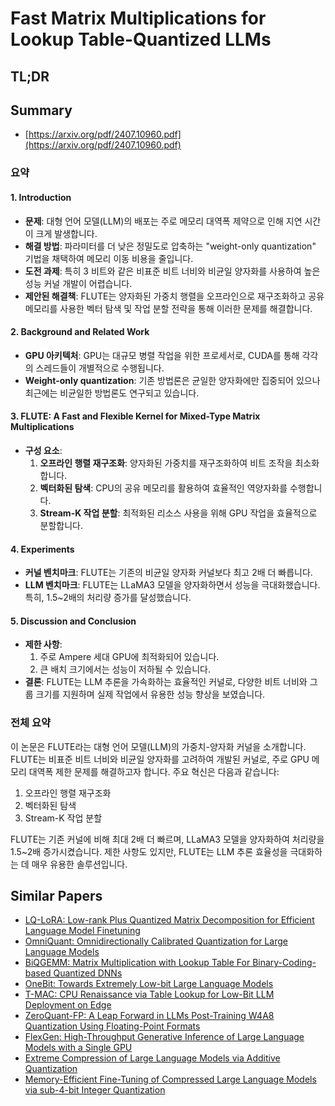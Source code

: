 # Fast Matrix Multiplications for Lookup Table-Quantized LLMs
## TL;DR
## Summary
- [https://arxiv.org/pdf/2407.10960.pdf](https://arxiv.org/pdf/2407.10960.pdf)

### 요약

#### 1. Introduction
- **문제**: 대형 언어 모델(LLM)의 배포는 주로 메모리 대역폭 제약으로 인해 지연 시간이 크게 발생합니다.
- **해결 방법**: 파라미터를 더 낮은 정밀도로 압축하는 "weight-only quantization" 기법을 채택하여 메모리 이동 비용을 줄입니다.
- **도전 과제**: 특히 3 비트와 같은 비표준 비트 너비와 비균일 양자화를 사용하여 높은 성능 커널 개발이 어렵습니다.
- **제안된 해결책**: FLUTE는 양자화된 가중치 행렬을 오프라인으로 재구조화하고 공유 메모리를 사용한 벡터 탐색 및 작업 분할 전략을 통해 이러한 문제를 해결합니다.

#### 2. Background and Related Work
- **GPU 아키텍처**: GPU는 대규모 병렬 작업을 위한 프로세서로, CUDA를 통해 각각의 스레드들이 개별적으로 수행됩니다.
- **Weight-only quantization**: 기존 방법론은 균일한 양자화에만 집중되어 있으나 최근에는 비균일한 방법론도 연구되고 있습니다.

#### 3. FLUTE: A Fast and Flexible Kernel for Mixed-Type Matrix Multiplications
- **구성 요소**:
  1. **오프라인 행렬 재구조화**: 양자화된 가중치를 재구조화하여 비트 조작을 최소화합니다.
  2. **벡터화된 탐색**: CPU의 공유 메모리를 활용하여 효율적인 역양자화를 수행합니다.
  3. **Stream-K 작업 분할**: 최적화된 리소스 사용을 위해 GPU 작업을 효율적으로 분할합니다.

#### 4. Experiments
- **커널 벤치마크**: FLUTE는 기존의 비균일 양자화 커널보다 최고 2배 더 빠릅니다.
- **LLM 벤치마크**: FLUTE는 LLaMA3 모델을 양자화하면서 성능을 극대화했습니다. 특히, 1.5~2배의 처리량 증가를 달성했습니다.

#### 5. Discussion and Conclusion
- **제한 사항**:
  1. 주로 Ampere 세대 GPU에 최적화되어 있습니다.
  2. 큰 배치 크기에서는 성능이 저하될 수 있습니다.
- **결론**: FLUTE는 LLM 추론을 가속화하는 효율적인 커널로, 다양한 비트 너비와 그룹 크기를 지원하며 실제 작업에서 유용한 성능 향상을 보였습니다.

### 전체 요약
이 논문은 FLUTE라는 대형 언어 모델(LLM)의 가중치-양자화 커널을 소개합니다. FLUTE는 비표준 비트 너비와 비균일 양자화를 고려하여 개발된 커널로, 주로 GPU 메모리 대역폭 제한 문제를 해결하고자 합니다. 주요 혁신은 다음과 같습니다:
1. 오프라인 행렬 재구조화
2. 벡터화된 탐색
3. Stream-K 작업 분할

FLUTE는 기존 커널에 비해 최대 2배 더 빠르며, LLaMA3 모델을 양자화하여 처리량을 1.5~2배 증가시켰습니다. 제한 사항도 있지만, FLUTE는 LLM 추론 효율성을 극대화하는 데 매우 유용한 솔루션입니다.

## Similar Papers
- [LQ-LoRA: Low-rank Plus Quantized Matrix Decomposition for Efficient Language Model Finetuning](2311.12023.md)
- [OmniQuant: Omnidirectionally Calibrated Quantization for Large Language Models](2308.13137.md)
- [BiQGEMM: Matrix Multiplication with Lookup Table For Binary-Coding-based Quantized DNNs](2005.09904.md)
- [OneBit: Towards Extremely Low-bit Large Language Models](2402.11295.md)
- [T-MAC: CPU Renaissance via Table Lookup for Low-Bit LLM Deployment on Edge](2407.00088.md)
- [ZeroQuant-FP: A Leap Forward in LLMs Post-Training W4A8 Quantization Using Floating-Point Formats](2307.09782.md)
- [FlexGen: High-Throughput Generative Inference of Large Language Models with a Single GPU](2303.06865.md)
- [Extreme Compression of Large Language Models via Additive Quantization](2401.06118.md)
- [Memory-Efficient Fine-Tuning of Compressed Large Language Models via sub-4-bit Integer Quantization](2305.14152.md)
